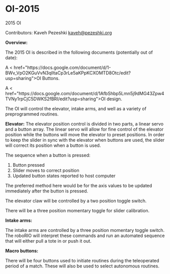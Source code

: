 # OI-2015
2015 OI

Contributors: Kaveh Pezeshki
kaveh@pezeshki.org

<strong>Overview:</strong>

The 2015 OI is described in the following documents (potentially out of date):

<p>A < href="https://docs.google.com/document/d/1-BWv_VpO2KGuVvN3qlltaCp3rLe5aKPpKCXOMTD8Otc/edit?usp=sharing">OI Buttons</a>.</p>

<p>A < href="https://docs.google.com/document/d/1AfbShbp5Lmn5j9dMG43Zpw4TVNy1rpCjC5DWKS2fBRI/edit?usp=sharing">OI design</a>.</p>

The OI will control the elevator, intake arms, and well as a variety of preprogrammed routines.

<strong>Elevator:</strong>
The elevator position control is divided in two parts, a linear servo and a button array.
The linear servo will allow for fine control of the elevator position while the buttons will move the elevator to preset positions. 
In order to keep the slider in sync with the elevator when buttons are used, the slider will correct its position when a button is used. 

The sequence when a button is pressed:

1. Button pressed
2. Slider moves to correct position
3. Updated button states reported to host computer

The preferred method here would be for the axis values to be updated immediately after the button is pressed.

The elevator claw will be controlled by a two position toggle switch.

There will be a three position momentary toggle for slider calibration.

<strong>Intake arms:</strong>

The intake arms are controlled by a three position momentary toggle switch. The roboRIO will interpret these commands and run an automated sequence that will either pull a tote in or push it out.

<strong>Macro buttons:</strong>

There will be four buttons used to initiate routines during the teleoperated period of a match. These will also be used to select autonomous routines.
